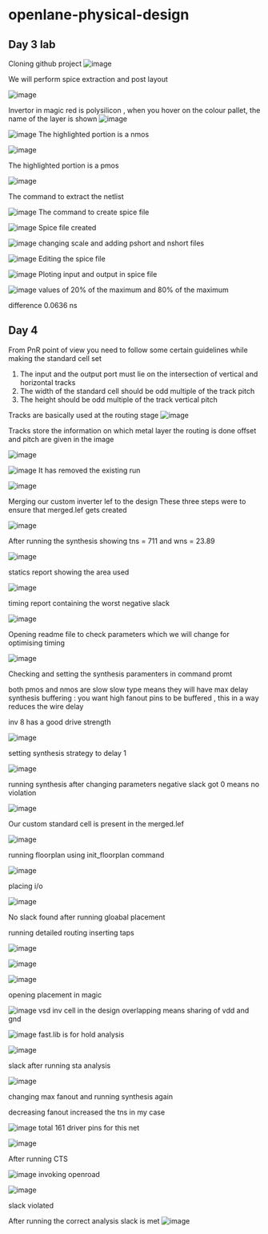 # openlane-physical-design

## Day 3 lab

Cloning github project
![image](https://user-images.githubusercontent.com/71206467/183241804-624b4299-879f-408b-b751-c098200a4c5d.png)

We will perform spice extraction and post layout

![image](https://user-images.githubusercontent.com/71206467/183242463-1662e1fe-38f4-4d84-9e82-b70ff34bd9b3.png)

Invertor in magic
red is polysilicon , when you hover on the colour pallet, the name of the layer is shown
![image](https://user-images.githubusercontent.com/71206467/183249401-3e38ffee-6bcf-4501-97de-a84d9a8aebb2.png)

![image](https://user-images.githubusercontent.com/71206467/183251300-fb521adc-9b0f-4247-8cfc-c0ef8d88f965.png)
The highlighted portion is a nmos

![image](https://user-images.githubusercontent.com/71206467/183251338-39d52bb5-2f98-4b5a-aa9c-7d8794e485bf.png)

The highlighted portion is a pmos

![image](https://user-images.githubusercontent.com/71206467/183259713-52fe96d0-a0b3-43af-b113-8856f75aaa9d.png)

The command to extract the netlist

![image](https://user-images.githubusercontent.com/71206467/183259878-4a74ff6c-8012-4ceb-92d1-7072fc35e89b.png)
The command to create spice file


![image](https://user-images.githubusercontent.com/71206467/183259922-605ae2d6-6eea-44ad-9aed-6d2a0cef36a1.png)
Spice file created

![image](https://user-images.githubusercontent.com/71206467/183261496-414df4ef-767a-49bf-b9f9-76dd9b1e0c02.png)
changing scale and adding pshort and nshort files


![image](https://user-images.githubusercontent.com/71206467/183284514-e39607e1-6898-40be-80d1-3b293a617807.png)
Editing the spice file

![image](https://user-images.githubusercontent.com/71206467/183284669-454a2ae5-b81a-4761-a940-77017c313ac0.png)
Ploting input and output in spice file

![image](https://user-images.githubusercontent.com/71206467/183285079-77b843f5-d740-492a-a2c8-b1439440da27.png)
values of 20% of the maximum and 80% of the maximum

difference 0.0636 ns

## Day 4

From PnR point of view you need to follow some certain guidelines while making the standard cell set
1) The input and the output port must lie on the intersection of vertical and horizontal tracks
2) The width of the standard cell should be odd multiple of the track pitch
3) The height should be odd multiple of the track vertical pitch

Tracks are basically used at the routing stage
![image](https://user-images.githubusercontent.com/71206467/183287038-7c543e77-6de4-42c5-be32-c42a14eb5a94.png)


Tracks store the information on which metal layer the routing is done
offset and pitch are given in the image

![image](https://user-images.githubusercontent.com/71206467/183304442-65055060-7b8c-4814-81fc-f228120e5bf6.png)

![image](https://user-images.githubusercontent.com/71206467/183304541-93950908-6a8c-43bf-baae-43bc5228768c.png)
It has removed the existing run

![image](https://user-images.githubusercontent.com/71206467/183305693-ec0232c3-f61f-41fd-a1b5-789720bce3ef.png)

Merging our custom inverter lef to the design
These three steps were to ensure that merged.lef gets created

![image](https://user-images.githubusercontent.com/71206467/183305813-d76527e4-9bb9-4d43-9b0b-c9a08407ce61.png)

After running the synthesis showing tns = 711 and wns = 23.89

![image](https://user-images.githubusercontent.com/71206467/183305893-7b90b086-9727-4c3e-b591-1a26f5a4c484.png)

statics report showing the area used

![image](https://user-images.githubusercontent.com/71206467/183305980-65bd9052-2932-44de-8496-7a2275b89def.png)

timing report containing the worst negative slack

![image](https://user-images.githubusercontent.com/71206467/183306071-311a3629-b316-46b5-9c64-e0b8a90ff03a.png)
 
 Opening readme file to check parameters which we will change for optimising timing 
 
 ![image](https://user-images.githubusercontent.com/71206467/183306589-4920dee3-e985-40b0-a645-643e45ce5f1d.png)

Checking and setting the synthesis paramenters in command promt

both pmos and nmos are slow slow type means they will have max delay
synthesis buffering : you want high fanout pins to be buffered , this in a way reduces the wire delay 

inv 8 has a good drive strength

![image](https://user-images.githubusercontent.com/71206467/183359589-216bbbc3-cff7-40ab-9018-4345c69aee22.png)

setting synthesis strategy to delay 1

![image](https://user-images.githubusercontent.com/71206467/183361144-098bdb0e-a864-4450-ba84-d96a963c05c8.png)

running synthesis after changing parameters
negative slack got 0 means no violation

![image](https://user-images.githubusercontent.com/71206467/183362911-c7126699-8e6d-4795-8540-ba0e01b0e006.png)

Our custom standard cell is present in the merged.lef

![image](https://user-images.githubusercontent.com/71206467/183364636-0c78f261-c615-4851-982d-f8bb95553b86.png)

running floorplan using init_floorplan command

![image](https://user-images.githubusercontent.com/71206467/183365299-5c209697-8f16-4178-b84f-8e47060301e9.png)

placing i/o

![image](https://user-images.githubusercontent.com/71206467/183365827-86cfd4b1-3185-4285-b703-2927b7d578e9.png)

No slack found after running gloabal placement

running detailed routing
inserting taps

![image](https://user-images.githubusercontent.com/71206467/183365993-f8fb60ae-ccc9-4dd6-8891-b255bbb10c98.png)

![image](https://user-images.githubusercontent.com/71206467/183368517-ade7644c-c7af-44e7-9879-aefca61fd33e.png)

![image](https://user-images.githubusercontent.com/71206467/183368091-ef899c49-3855-4947-bea4-91efcdeb2dfb.png)


opening placement in magic

![image](https://user-images.githubusercontent.com/71206467/183369713-3ff08dd4-e4c2-45c5-b5e5-0fbb5b0f2f14.png)
vsd inv cell in the design 
overlapping means sharing of vdd and gnd

![image](https://user-images.githubusercontent.com/71206467/183391342-98837c22-5e77-43b0-a0bd-b5b4fe81ac99.png)
fast.lib is for hold analysis

![image](https://user-images.githubusercontent.com/71206467/183392171-4fd3f4f4-1b7e-4f0f-aa59-91a63ede94b6.png)


slack after running sta analysis

![image](https://user-images.githubusercontent.com/71206467/183395815-cb9cc2a4-b4e2-42ad-8785-20b23e64bb87.png)

changing max fanout and running synthesis again

decreasing fanout increased the tns in my case

![image](https://user-images.githubusercontent.com/71206467/183412466-ab597ac0-b5dc-4f1c-b870-d9c40c40b33d.png)
total 161 driver pins for this net

![image](https://user-images.githubusercontent.com/71206467/183421772-a0d12e06-9d82-45ae-af6b-605c0924a2db.png)

After running CTS

![image](https://user-images.githubusercontent.com/71206467/183429481-7125fcf3-0c9e-48d7-83b3-c30f23e9e730.png)
invoking openroad

![image](https://user-images.githubusercontent.com/71206467/183436220-8a9a6b28-d54d-4767-9cde-73409adf8257.png)

slack violated

After running the correct analysis slack is met
![image](https://user-images.githubusercontent.com/71206467/183440371-8fe921bd-d817-4224-8f7b-96c38d0daab9.png)









